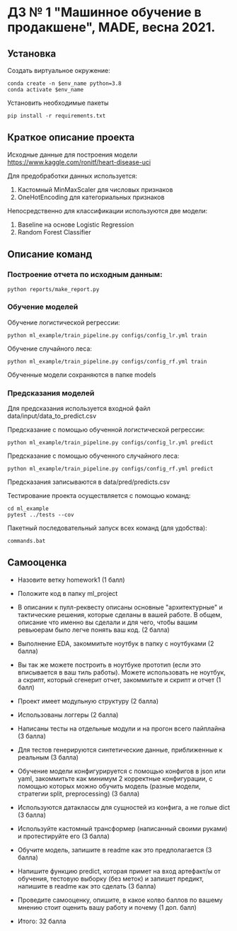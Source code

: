 # ДЗ № 1 "Машинное обучение в продакшене", MADE, весна 2021.

## Установка

Создать виртуальное окружение:
```
conda create -n $env_name python=3.8
conda activate $env_name
```
Установить необходимые пакеты
```
pip install -r requirements.txt
```
## Краткое описание проекта

Исходные данные для построения модели https://www.kaggle.com/ronitf/heart-disease-uci <br>

Для предобработки данных используется:<br>
1) Кастомный MinMaxScaler для числовых признаков
2) OneHotEncoding для категориальных признаков 

Непосредственно для классификации используются две модели:
1) Baseline на основе Logistic Regression
2) Random Forest Classifier

## Описание команд

### Построение отчета по исходным данным:
```
python reports/make_report.py
```
### Обучение моделей

Обучение логистической регрессии:
```
python ml_example/train_pipeline.py configs/config_lr.yml train
```
Обучение случайного леса:
```
python ml_example/train_pipeline.py configs/config_rf.yml train
```
Обученные модели сохраняются в папке models

### Предсказания моделей

Для предсказания используется входной файл data/input/data_to_predict.csv

Предсказание с помощью обученной логистической регрессии:
```
python ml_example/train_pipeline.py configs/config_lr.yml predict
```
Предсказание с помощью обученного случайного леса:
```
python ml_example/train_pipeline.py configs/config_rf.yml predict
```
Предсказания записываются в data/pred/predicts.csv

Тестирование проекта осуществляется с помощью команд:
```
cd ml_example
pytest ../tests --cov
```

Пакетный последовательный запуск всех команд (для удобства):
```
commands.bat
```

## Самооценка

+ Назовите ветку homework1 (1 балл) 

+ Положите код в папку ml_project

+ В описании к пулл-реквесту описаны основные "архитектурные" и тактические решения, которые сделаны в вашей работе. В общем, описание что именно вы сделали и для чего, чтобы вашим ревьюерам было легче понять ваш код. (2 балла)

+ Выполнение EDA, закоммитьте ноутбук в папку с ноутбуками (2 балла)

+ Вы так же можете построить в ноутбуке прототип (если это вписывается в ваш тиль работы). Можете использовать не ноутбук, а скрипт, который сгенерит отчет, закоммитьте и скрипт и отчет (1 балл)

+ Проект имеет модульную структуру (2 балла)

+ Использованы логгеры (2 балла)

+ Написаны тесты на отдельные модули и на прогон всего пайплайна (3 балла)

+ Для тестов генерируются синтетические данные, приближенные к реальным (3 балла)

+ Обучение модели конфигурируется с помощью конфигов в json или yaml, закоммитьте как минимум 2 корректные конфигурации, с помощью которых можно обучить модель (разные модели, стратегии split, preprocessing) (3 балла)

+ Используются датаклассы для сущностей из конфига, а не голые dict (3 балла)

+ Используйте кастомный трансформер (написанный своими руками) и протестируйте его (3 балла)

+ Обучите модель, запишите в readme как это предполагается (3 балла)

+ Напишите функцию predict, которая примет на вход артефакт/ы от обучения, тестовую выборку (без меток) и запишет предикт, напишите в readme как это сделать (3 балла)

+ Проведите самооценку, опишите, в какое колво баллов по вашему мнению стоит оценить вашу работу и почему (1 доп. балл)

+ Итого: 32 балла
